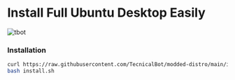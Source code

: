 # Install Full Ubuntu Desktop Easily
![tbot](https://github.com/TecnicalBot/modded-distro/blob/main/theme/images/ubuntu.png)

### Installation
```bash
curl https://raw.githubusercontent.com/TecnicalBot/modded-distro/main/install.sh >> install.sh
bash install.sh
```
